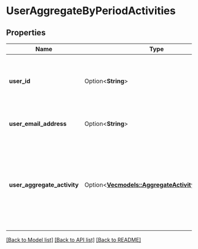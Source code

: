 # UserAggregateByPeriodActivities

## Properties

Name | Type | Description | Notes
------------ | ------------- | ------------- | -------------
**user_id** | Option<**String**> | Gong's unique numeric identifier for the user (up to 20 digits). | [optional]
**user_email_address** | Option<**String**> | The email address of the Gong user. | [optional]
**user_aggregate_activity** | Option<[**Vec<models::AggregateActivityWithDates>**](AggregateActivityWithDates.md)> | A list, in which each item contains aggregate user activity for consecutive time periods in the date range. | [optional]

[[Back to Model list]](../README.md#documentation-for-models) [[Back to API list]](../README.md#documentation-for-api-endpoints) [[Back to README]](../README.md)


